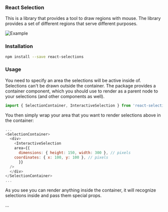 ### React Selection

This is a library that provides a tool to draw regions with mouse. The library provides a set of different regions that serve different purposes.

![Example](https://image.ibb.co/mfodSJ/ezgif_com_gif_maker.gif "Example")

### Installation

```bash
npm install --save react-selections
```

### Usage

You need to specify an area the selections will be active inside of. Selections can't be drawn outside the container. The package provides a container component, which you should use to render as a parent node to your selections (and other components as well).

```javascript
import { SelectionContainer, InteractiveSelection } from 'react-selections';
```

You then simply wrap your area that you want to render selections above in the container:

```javascript
...
<SelectionContainer>
  <div>
    <InteractiveSelection
    area={{
      dimensions: { height: 150, width: 300 }, // pixels
    coordinates: { x: 100, y: 100 }, // pixels
      }}
  />
  </div>
</SelectionContainer>
...
```

As you see you can render anything inside the container, it will recognize selections inside and pass them special props.

...